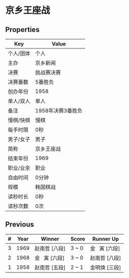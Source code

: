 # 京乡王座战

## Properties

| Key | Value |
| --- | ----- |
| 个人/团体 | 个人 |
| 主办 | 京乡新闻 |
| 决赛 | 挑战赛决赛 |
| 决赛番数 | 5番胜负 |
| 创办年份 | 1958 |
| 单人/双人 | 单人 |
| 备注 | 1958年决赛3番胜负 |
| 慢棋/快棋 | 慢棋 |
| 每手时限 | 0秒 |
| 男子/女子 | 男子 |
| 简称 | 京乡王座战 |
| 结束年份 | 1969 |
| 职业/业余 | 职业 |
| 自由时间 | 0分钟 |
| 规模 | 韩国棋战 |
| 读秒时长 | 0秒 |
| 读秒次数 | 0次 |

## Previous

| # | Year | Winner | Score | Runner Up |
| --- | --- | --- | --- | --- |
| 3 | 1969 | 赵南哲 [八段] | 3 ~ 0 | 金   寅 [六段] |
| 2 | 1968 | 金   寅 [六段] | 3 ~ 0 | 赵南哲 [八段] |
| 1 | 1958 | 赵南哲 [五段] | 2 ~ 1 | 金明焕 [三段] |

